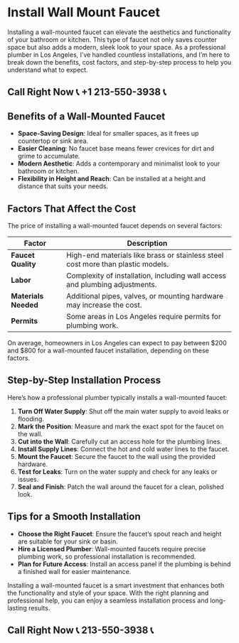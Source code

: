 # Install Wall Mount Faucet  

Installing a wall-mounted faucet can elevate the aesthetics and functionality of your bathroom or kitchen. This type of faucet not only saves counter space but also adds a modern, sleek look to your space. As a professional plumber in Los Angeles, I’ve handled countless installations, and I’m here to break down the benefits, cost factors, and step-by-step process to help you understand what to expect.  

## Call Right Now 📞 +1 213-550-3938 📞

## Benefits of a Wall-Mounted Faucet  

- **Space-Saving Design**: Ideal for smaller spaces, as it frees up countertop or sink area.  
- **Easier Cleaning**: No faucet base means fewer crevices for dirt and grime to accumulate.  
- **Modern Aesthetic**: Adds a contemporary and minimalist look to your bathroom or kitchen.  
- **Flexibility in Height and Reach**: Can be installed at a height and distance that suits your needs.  

## Factors That Affect the Cost  

The price of installing a wall-mounted faucet depends on several factors:  

| **Factor**                | **Description**                                                                 |  
|---------------------------|---------------------------------------------------------------------------------|  
| **Faucet Quality**        | High-end materials like brass or stainless steel cost more than plastic models. |  
| **Labor**                 | Complexity of installation, including wall access and plumbing adjustments.    |  
| **Materials Needed**      | Additional pipes, valves, or mounting hardware may increase the cost.             |  
| **Permits**               | Some areas in Los Angeles require permits for plumbing work.                     |  

On average, homeowners in Los Angeles can expect to pay between $200 and $800 for a wall-mounted faucet installation, depending on these factors.  

## Step-by-Step Installation Process  

Here’s how a professional plumber typically installs a wall-mounted faucet:  

1. **Turn Off Water Supply**: Shut off the main water supply to avoid leaks or flooding.  
2. **Mark the Position**: Measure and mark the exact spot for the faucet on the wall.  
3. **Cut into the Wall**: Carefully cut an access hole for the plumbing lines.  
4. **Install Supply Lines**: Connect the hot and cold water lines to the faucet.  
5. **Mount the Faucet**: Secure the faucet to the wall using the provided hardware.  
6. **Test for Leaks**: Turn on the water supply and check for any leaks or issues.  
7. **Seal and Finish**: Patch the wall around the faucet for a clean, polished look.  

## Tips for a Smooth Installation  

- **Choose the Right Faucet**: Ensure the faucet’s spout reach and height are suitable for your sink or basin.  
- **Hire a Licensed Plumber**: Wall-mounted faucets require precise plumbing work, so professional installation is recommended.  
- **Plan for Future Access**: Install an access panel if the plumbing is behind a finished wall for easier maintenance.  

Installing a wall-mounted faucet is a smart investment that enhances both the functionality and style of your space. With the right planning and professional help, you can enjoy a seamless installation process and long-lasting results.
## Call Right Now 📞 213-550-3938 📞